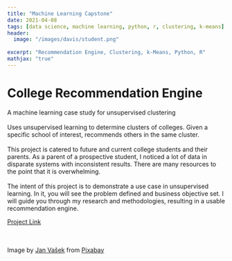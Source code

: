 ```yaml
---
title: "Machine Learning Capstone"
date: 2021-04-08
tags: [data science, machine learning, python, r, clustering, k-means]
header:
  image: "/images/davis/student.png"
  
excerpt: "Recommendation Engine, Clustering, k-Means, Python, R"
mathjax: "true"
---
```


# College Recommendation Engine
A machine learning case study for unsupervised clustering 
<br>
<br>
Uses unsupervised learning to determine clusters of colleges. Given a specific school of interest, recommends others in the same cluster.
<br>
<br>
This project is catered to future and current college students and their parents.  As a parent of a prospective student, I noticed a lot of data in disparate systems with inconsistent results.  There are many resources to the point that it is overwhelming.
<br>
<br>
The intent of this project is to demonstrate a use case in unsupervised learning.  In it, you will see the problem defined and business objective set.  I will guide you through my research and methodologies, resulting in a usable recommendation engine.
<br>

<a href="https://github.com/amodavis/College_Recommendation_Engine">Project Link</a>

<br>
<br>
Image by <a href="https://pixabay.com/users/jeshoots-com-264599/?utm_source=link-attribution&amp;utm_medium=referral&amp;utm_campaign=image&amp;utm_content=3087585">Jan Vašek</a> from <a href="https://pixabay.com/?utm_source=link-attribution&amp;utm_medium=referral&amp;utm_campaign=image&amp;utm_content=3087585">Pixabay</a>

